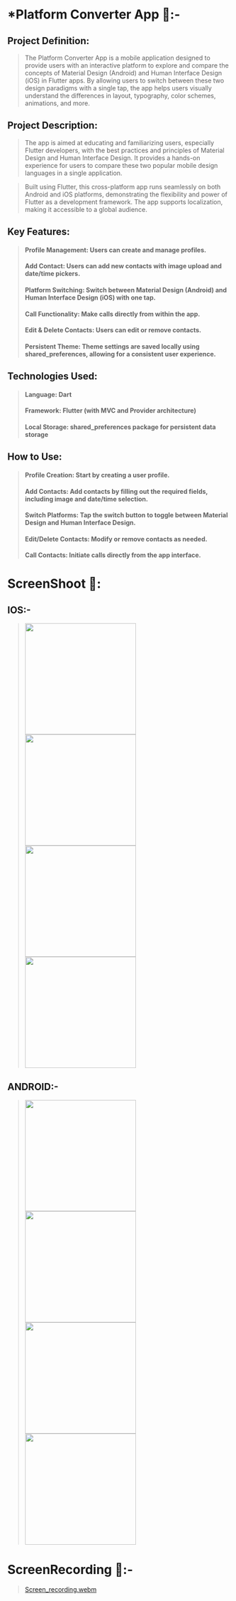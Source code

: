 # *Platform Converter App 🔀:-

## Project Definition:
>The Platform Converter App is a mobile application designed to provide users with an interactive platform to explore and compare the concepts of Material Design (Android) and Human Interface Design (iOS) in Flutter apps. By allowing users to switch between these two design paradigms with a single tap, the app helps users visually understand the differences in layout, typography, color schemes, animations, and more.

## Project Description:
>The app is aimed at educating and familiarizing users, especially Flutter developers, with the best practices and principles of Material Design and Human Interface Design. It provides a hands-on experience for users to compare these two popular mobile design languages in a single application.

>Built using Flutter, this cross-platform app runs seamlessly on both Android and iOS platforms, demonstrating the flexibility and power of Flutter as a development framework. The app supports localization, making it accessible to a global audience.

## Key Features:
>#### Profile Management: Users can create and manage profiles.
>#### Add Contact: Users can add new contacts with image upload and date/time pickers.
>#### Platform Switching: Switch between Material Design (Android) and Human Interface Design (iOS) with one tap.
>#### Call Functionality: Make calls directly from within the app.
>#### Edit & Delete Contacts: Users can edit or remove contacts.
>#### Persistent Theme: Theme settings are saved locally using shared_preferences, allowing for a consistent user experience.

## Technologies Used:
>#### Language: Dart
>#### Framework: Flutter (with MVC and Provider architecture)
>#### Local Storage: shared_preferences package for persistent data storage

## How to Use:
>#### Profile Creation: Start by creating a user profile.
>#### Add Contacts: Add contacts by filling out the required fields, including image and date/time selection.
>#### Switch Platforms: Tap the switch button to toggle between Material Design and Human Interface Design.
>#### Edit/Delete Contacts: Modify or remove contacts as needed.
>#### Call Contacts: Initiate calls directly from the app interface.

# ScreenShoot 📸:

## IOS:-  
><img src = "https://github.com/user-attachments/assets/7f62575e-a591-492f-9137-51f850352143" width = "250">
><img src = "https://github.com/user-attachments/assets/71d7a48e-3a6d-40fa-badd-cd7b47210ffd" width = "250">
><img src = "https://github.com/user-attachments/assets/1210c2c3-4c66-42eb-90f3-5d23b6f505c1" width = "250">  
><img src = "https://github.com/user-attachments/assets/13ea62f2-b116-4814-bc5d-fd7beaa03c70" width = "250">  

## ANDROID:-
><img src = "https://github.com/user-attachments/assets/7f62575e-a591-492f-9137-51f850352143" width = "250">
><img src = "https://github.com/user-attachments/assets/7a01a915-ee30-4eda-87ca-11c99e485740" width = "250">
><img src = "https://github.com/user-attachments/assets/dd090f19-b09a-462b-a883-156c87ebce1d" width = "250">
><img src = "https://github.com/user-attachments/assets/4330aa0e-db49-45cf-aee7-ceb0644599dd" width = "250">

# ScreenRecording 📸:-
>[Screen_recording.webm](https://github.com/user-attachments/assets/8be74554-81bd-4659-9786-fd764893cf98)
